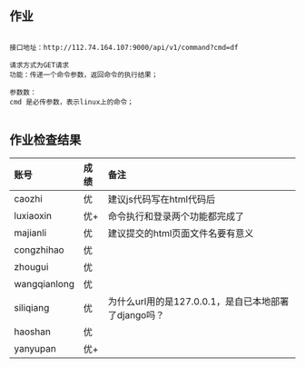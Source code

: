 ## 作业

```

接口地址：http://112.74.164.107:9000/api/v1/command?cmd=df

请求方式为GET请求
功能：传递一个命令参数，返回命令的执行结果；

参数数：
cmd 是必传参数，表示linux上的命令；


```




## 作业检查结果
 
|账号            |成绩  |备注               |   
|:--------------|:---  |:----------------- |
|caozhi         |优    |  建议js代码写在html代码后                |
|luxiaoxin      |优+   |  命令执行和登录两个功能都完成了                 | 
|majianli       |优   |  建议提交的html页面文件名要有意义                 | 
|congzhihao     |优   |                   | 
|zhougui        |优   |                   | 
|wangqianlong   |优   |                   | 
|siliqiang      |优   |   为什么url用的是127.0.0.1，是自已本地部署了django吗？                | 
|haoshan        |优   |                  | 
|yanyupan       |优+   |                   |
